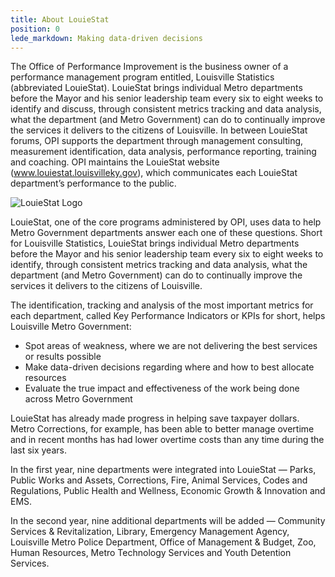 ```yaml
---
title: About LouieStat
position: 0
lede_markdown: Making data-driven decisions
---
```


The Office of Performance Improvement is the business owner of a performance management program entitled, Louisville Statistics (abbreviated LouieStat). LouieStat brings individual Metro departments before the Mayor and his senior leadership team every six to eight weeks to identify and discuss, through consistent metrics tracking and data analysis, what the department (and Metro Government) can do to continually improve the services it delivers to the citizens of Louisville. In between LouieStat forums, OPI supports the department through management consulting, measurement identification, data analysis, performance reporting, training and coaching. OPI maintains the LouieStat website (www.louiestat.louisvilleky.gov), which communicates each LouieStat department’s performance to the public.

![LouieStat Logo](/assets/img/initiatives/louiestat/louiestatlogo.gif)

LouieStat, one of the core programs administered by OPI, uses data to help Metro Government departments answer each one of these questions. Short for Louisville Statistics, LouieStat brings individual Metro departments before the Mayor and his senior leadership team every six to eight weeks to identify, through consistent metrics tracking and data analysis, what the department (and Metro Government) can do to continually improve the services it delivers to the citizens of Louisville.

The identification, tracking and analysis of the most important metrics for each department, called Key Performance Indicators or KPIs for short, helps Louisville Metro Government:

- Spot areas of weakness, where we are not delivering the best services or results possible
- Make data-driven decisions regarding where and how to best allocate resources
- Evaluate the true impact and effectiveness of the work being done across Metro Government

LouieStat has already made progress in helping save taxpayer dollars. Metro Corrections, for example, has been able to better manage overtime and in recent months has had lower overtime costs than any time during the last six years.

In the first year, nine departments were integrated into LouieStat — Parks, Public Works and Assets, Corrections, Fire, Animal Services, Codes and Regulations, Public Health and Wellness, Economic Growth & Innovation and EMS.

In the second year, nine additional departments will be added — Community Services & Revitalization, Library, Emergency Management Agency, Louisville Metro Police Department, Office of Management & Budget, Zoo, Human Resources, Metro Technology Services and Youth Detention Services.
